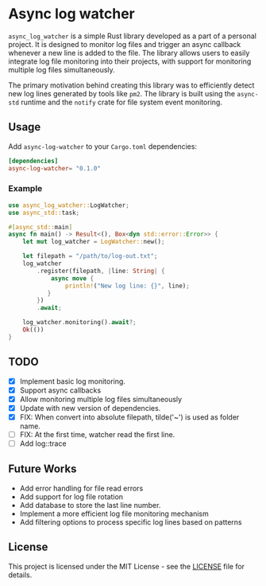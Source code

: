 # Async log watcher

`async_log_watcher` is a simple Rust library developed as a part of a personal project. It is designed to monitor log files and trigger an async callback whenever a new line is added to the file. The library allows users to easily integrate log file monitoring into their projects, with support for monitoring multiple log files simultaneously.

The primary motivation behind creating this library was to efficiently detect new log lines generated by tools like `pm2`. The library is built using the `async-std` runtime and the `notify` crate for file system event monitoring.

## Usage

Add `async-log-watcher` to your `Cargo.toml` dependencies:

```toml
[dependencies]
async-log-watcher= "0.1.0"
```

### Example

```rust
use async_log_watcher::LogWatcher;
use async_std::task;

#[async_std::main]
async fn main() -> Result<(), Box<dyn std::error::Error>> {
    let mut log_watcher = LogWatcher::new();

    let filepath = "/path/to/log-out.txt";
    log_watcher
        .register(filepath, |line: String| {
            async move {
                println!("New log line: {}", line);
           }
        })
        .await;

    log_watcher.monitoring().await?;
    Ok(())
}
```

## TODO
- [x] Implement basic log monitoring.
- [x] Support async callbacks
- [x] Allow monitoring multiple log files simultaneously
- [X] Update with new version of dependencies.
- [x] FIX: When convert into absolute filepath, tilde('~') is used as folder name.
- [ ] FIX: At the first time, watcher read the first line.
- [ ] Add log::trace

## Future Works

- Add error handling for file read errors 
- Add support for log file rotation 
- Add database to store the last line number. 
- Implement a more efficient log file monitoring mechanism
- Add filtering options to process specific log lines based on patterns

## License

This project is licensed under the MIT License - see the [LICENSE](./LICENSE) file for details.
